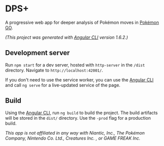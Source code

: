 # DPS+

A progressive web app for deeper analysis of Pokémon moves in [Pokémon GO](https://www.pokemongo.com/).

_(This project was generated with [Angular CLI](https://github.com/angular/angular-cli) version 1.6.2.)_

## Development server

Run `npm start` for a dev server, hosted with `http-server` in the `/dist` directory. Navigate to `http://localhost:42001/`.

If you don't need to use the service worker, you can use the [Angular CLI](https://cli.angular.io/) and call `ng serve` for a live-updated service of the page.

## Build

Using the [Angular CLI](https://cli.angular.io/), run `ng build` to build the project. The build artifacts will be stored in the `dist/` directory. Use the `-prod` flag for a production build.

_This app is not affiliated in any way with Niantic, Inc., The Pokémon Company, Nintendo Co. Ltd., Creatures Inc. , or GAME FREAK Inc._
